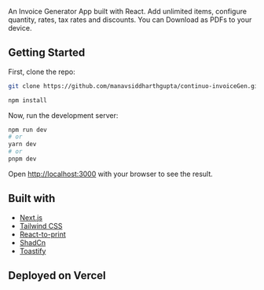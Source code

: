An Invoice Generator App built with React. Add unlimited items, configure quantity, rates, tax rates and discounts.
You can Download as PDFs to your device.

## Getting Started

First, clone the repo:

```bash
git clone https://github.com/manavsiddharthgupta/continuo-invoiceGen.git

npm install
```

Now, run the development server:

```bash
npm run dev
# or
yarn dev
# or
pnpm dev
```

Open [http://localhost:3000](http://localhost:3000) with your browser to see the result.

## Built with

- [Next.js](https://nextjs.org/)
- [Tailwind CSS](https://tailwindcss.com/)
- [React-to-print](https://www.npmjs.com/package/react-to-print)
- [ShadCn](https://ui.shadcn.com/)
- [Toastify](https://fkhadra.github.io/react-toastify/introduction/)

## Deployed on Vercel

